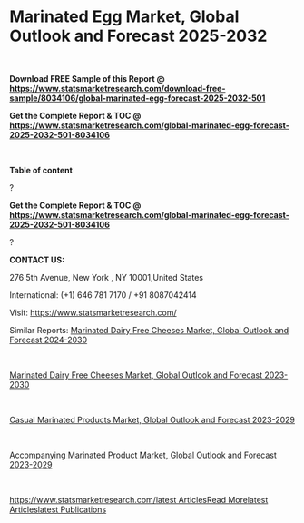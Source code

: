 <h1>Marinated Egg Market, Global Outlook and Forecast 2025-2032</h1><br/><p><strong>Download FREE Sample of this Report @ <a href="https://www.statsmarketresearch.com/download-free-sample/8034106/global-marinated-egg-forecast-2025-2032-501">https://www.statsmarketresearch.com/download-free-sample/8034106/global-marinated-egg-forecast-2025-2032-501</a></strong></p>
 
 
 
 <div><b>Get the Complete Report & TOC @ <a href="https://www.statsmarketresearch.com/global-marinated-egg-forecast-2025-2032-501-8034106">https://www.statsmarketresearch.com/global-marinated-egg-forecast-2025-2032-501-8034106</a></b></div>
 
 
 
 <p><br />
 
 <b>Table of content</b></p>
 
 
 
 <p>? </p>
 
 
 
 <div><b>Get the Complete Report & TOC @ <a href="https://www.statsmarketresearch.com/global-marinated-egg-forecast-2025-2032-501-8034106">https://www.statsmarketresearch.com/global-marinated-egg-forecast-2025-2032-501-8034106</a></b></div>
 
 
 
 <p>? </p>
 
 
 
 <p><b>CONTACT US:</b><br />
 
 276 5th Avenue, New York , NY 10001,United States<br />
 
 International: (+1) 646 781 7170 / +91 8087042414<br />
 
 Visit: <a href="https://www.statsmarketresearch.com/">https://www.statsmarketresearch.com/</a><br />
 
 Similar Reports: <a href="https://www.statsmarketresearch.com/global-marinated-egg-forecast-2025-2032-501-8034106">Marinated Dairy Free Cheeses Market, Global Outlook and Forecast 2024-2030</a><br />
 
 <br />
 
 <a href="https://www.statsmarketresearch.com/global-marinated-egg-forecast-2025-2032-501-8034106">Marinated Dairy Free Cheeses Market, Global Outlook and Forecast 2023-2030</a><br />
 
 <br />
 
 <a href="https://www.statsmarketresearch.com/global-marinated-egg-forecast-2025-2032-501-8034106">Casual Marinated Products Market, Global Outlook and Forecast 2023-2029</a><br />
 
 <br />
 
 <a href="https://www.statsmarketresearch.com/global-marinated-egg-forecast-2025-2032-501-8034106">Accompanying Marinated Product Market, Global Outlook and Forecast 2023-2029</a><br />
 
 <br />
 
 <a href="https://gyeongbokgung.com">https://www.statsmarketresearch.com/</a><a href="https://hallyeomaritime.com">latest Articles</a><a href="https://jingwansa.com">Read More</a><a href="https://nguoiviet.jp/">latest Articles</a><a href="https://www.intelmarketresearch.com/">latest Publications</a></p>